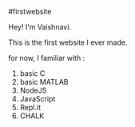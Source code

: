 #firstwebsite

Hey! I'm Vaishnavi.

This is the first website I ever made.

for now, I familiar with :
1. basic C
1. basic MATLAB
1. NodeJS
1. JavaScript
1. Repl.it
1. CHALK
